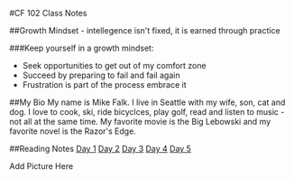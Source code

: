 
#CF 102 Class Notes

##Growth Mindset - intellegence isn't fixed, it is earned through practice 

###Keep yourself in a growth mindset:
- Seek opportunities to get out of my comfort zone
- Succeed by preparing to fail and fail again
- Frustration is part of the process embrace it

##My Bio
My name is Mike Falk. I live in Seattle with my wife, son, cat and dog. I love to cook, ski, ride bicyclces, play golf, read and listen to music - not all at the same time. My favorite movie is the Big Lebowski and my favorite novel is the Razor's Edge.  

##Reading Notes
[Day 1](Day1Notes.md)
[Day 2]()
[Day 3]()
[Day 4]()
[Day 5]()


Add Picture Here
